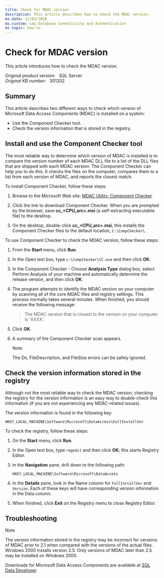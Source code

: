 ```yaml
---
title: Check for MDAC version
description: This article describes how to check the MDAC version.
ms.date: 11/03/2020
ms.custom: sap:Database Connectivity and Authentication
ms.topic: how-to
---
```

# Check for MDAC version  

This article introduces how to check the MDAC version.

_Original product version:_ &nbsp; SQL Server  
_Original KB number:_ &nbsp; 301202

## Summary

This article describes two different ways to check which version of Microsoft Data Access Components (MDAC) is installed on a system:

- Use the Component Checker tool.
- Check the version information that is stored in the registry.

## Install and use the Component Checker tool

The most reliable way to determine which version of MDAC is installed is to compare the version number of each MDAC DLL file to a list of the DLL files that are shipped with each MDAC version. The Component Checker can help you to do this. It checks the files on the computer, compares them to a list from each version of MDAC, and reports the closest match.

To install Component Checker, follow these steps:

1. Browse to the Microsoft Web site: [MDAC Utility: Component Checker](https://www.microsoft.com/download/details.aspx?id=1953).

2. Click the link to download Component Checker. When you are prompted by the browser, save **cc_<CPU_arc>.msi** (a self-extracting executable file) to the desktop.
3. On the desktop, double-click **cc_<CPU_arc>.msi**; this installs the Component Checker files to the default location, `C:\CompChecker\`.

To use Component Checker to check the MDAC version, follow these steps:

1. From the **Start** menu, click **Run**.
2. In the Open text box, type `c:\CompChecker\CC.exe` and then click **OK**.
3. In the Component Checker - Choose **Analysis Type** dialog box, select Perform Analysis of your machine and automatically determine the release version, and then click **OK**.
4. The program attempts to identify the MDAC version on your computer by scanning all of the core MDAC files and registry settings. This process normally takes several minutes. When finished, you should receive the following message:

    > The MDAC version that is closest to the version on your computer is 'XXXX'.

5. Click **OK**.
6. A summary of the Component Checker scan appears.

    > [!NOTE]
    > The Dir, FileDescription, and FileSize errors can be safely ignored.

## Check the version information stored in the registry

Although not the most reliable way to check the MDAC version, checking the registry for the version information is an easy way to double-check this information (if you are not experiencing any MDAC-related issues).

The version information is found in the following key:

`HKEY_LOCAL_MACHINE\Software\Microsoft\DataAccess\FullInstallVer`  

To check the registry, follow these steps:

1. On the **Start** menu, click **Run**.
2. In the Open text box, type `regedit` and then click **OK**; this starts Registry Editor.
3. In the **Navigation** pane, drill down to the following path:

    `HKEY_LOCAL_MACHINE\Software\Microsoft\DataAccess`  

4. In the **Details** pane, look in the Name column for `FullInstallVer` and `Version`. Each of these keys will have corresponding version information in the Data column.
5. When finished, click **Exit** on the Registry menu to close Registry Editor.

## Troubleshooting

> [!NOTE]
> The version information stored in the registry may be incorrect for versions of MDAC prior to 2.1 when compared with the versions of the actual files. Windows 2000 installs version 2.5. Only versions of MDAC later than 2.5 may be installed on Windows 2000.

Downloads for Microsoft Data Access Components are available at [SQL Data Developer](/sql/connect/sql-data-developer).
